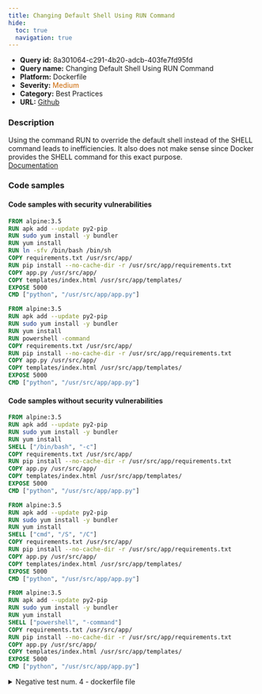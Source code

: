 ```yaml
---
title: Changing Default Shell Using RUN Command
hide:
  toc: true
  navigation: true
---
```


<style>
  .highlight .hll {
    background-color: #ff171742;
  }
  .md-content {
    max-width: 1100px;
    margin: 0 auto;
  }
</style>

-   **Query id:** 8a301064-c291-4b20-adcb-403fe7fd95fd
-   **Query name:** Changing Default Shell Using RUN Command
-   **Platform:** Dockerfile
-   **Severity:** <span style="color:#C60">Medium</span>
-   **Category:** Best Practices
-   **URL:** [Github](https://github.com/Checkmarx/kics/tree/master/assets/queries/dockerfile/changing_default_shell_using_run_command)

### Description
Using the command RUN to override the default shell instead of the SHELL command leads to inefficiencies. It also does not make sense since Docker provides the SHELL command for this exact purpose.<br>
[Documentation](https://docs.docker.com/engine/reference/builder/#shell)

### Code samples
#### Code samples with security vulnerabilities
```dockerfile title="Positive test num. 1 - dockerfile file" hl_lines="5"
FROM alpine:3.5
RUN apk add --update py2-pip
RUN sudo yum install -y bundler
RUN yum install
RUN ln -sfv /bin/bash /bin/sh
COPY requirements.txt /usr/src/app/
RUN pip install --no-cache-dir -r /usr/src/app/requirements.txt
COPY app.py /usr/src/app/
COPY templates/index.html /usr/src/app/templates/
EXPOSE 5000
CMD ["python", "/usr/src/app/app.py"]

```
```dockerfile title="Positive test num. 2 - dockerfile file" hl_lines="5"
FROM alpine:3.5
RUN apk add --update py2-pip
RUN sudo yum install -y bundler
RUN yum install
RUN powershell -command
COPY requirements.txt /usr/src/app/
RUN pip install --no-cache-dir -r /usr/src/app/requirements.txt
COPY app.py /usr/src/app/
COPY templates/index.html /usr/src/app/templates/
EXPOSE 5000
CMD ["python", "/usr/src/app/app.py"]

```


#### Code samples without security vulnerabilities
```dockerfile title="Negative test num. 1 - dockerfile file"
FROM alpine:3.5
RUN apk add --update py2-pip
RUN sudo yum install -y bundler
RUN yum install
SHELL ["/bin/bash", "-c"]
COPY requirements.txt /usr/src/app/
RUN pip install --no-cache-dir -r /usr/src/app/requirements.txt
COPY app.py /usr/src/app/
COPY templates/index.html /usr/src/app/templates/
EXPOSE 5000
CMD ["python", "/usr/src/app/app.py"]

```
```dockerfile title="Negative test num. 2 - dockerfile file"
FROM alpine:3.5
RUN apk add --update py2-pip
RUN sudo yum install -y bundler
RUN yum install
SHELL ["cmd", "/S", "/C"]
COPY requirements.txt /usr/src/app/
RUN pip install --no-cache-dir -r /usr/src/app/requirements.txt
COPY app.py /usr/src/app/
COPY templates/index.html /usr/src/app/templates/
EXPOSE 5000
CMD ["python", "/usr/src/app/app.py"]

```
```dockerfile title="Negative test num. 3 - dockerfile file"
FROM alpine:3.5
RUN apk add --update py2-pip
RUN sudo yum install -y bundler
RUN yum install
SHELL ["powershell", "-command"]
COPY requirements.txt /usr/src/app/
RUN pip install --no-cache-dir -r /usr/src/app/requirements.txt
COPY app.py /usr/src/app/
COPY templates/index.html /usr/src/app/templates/
EXPOSE 5000
CMD ["python", "/usr/src/app/app.py"]

```
<details><summary>Negative test num. 4 - dockerfile file</summary>

```dockerfile
FROM alpine:3.5
RUN apk add --update py2-pip
RUN sudo yum install -y bundler
RUN yum install
SHELL ["/bin/sh", "-c"]
COPY requirements.txt /usr/src/app/
RUN pip install --no-cache-dir -r /usr/src/app/requirements.txt
COPY app.py /usr/src/app/
COPY templates/index.html /usr/src/app/templates/
EXPOSE 5000
CMD ["python", "/usr/src/app/app.py"]

```
</details>
